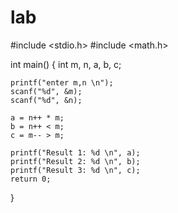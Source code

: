 # lab
#include <stdio.h>
#include <math.h>

int main()
{
	int m, n, a, b, c;

	printf("enter m,n \n");
	scanf("%d", &m);
	scanf("%d", &n);

	a = n++ * m;
	b = n++ < m;
	c = m-- > m;

	printf("Result 1: %d \n", a);
	printf("Result 2: %d \n", b);
	printf("Result 3: %d \n", c);
	return 0;
   
}
